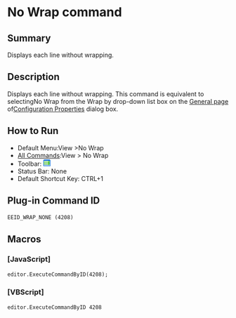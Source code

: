 # No Wrap command

## Summary

Displays each line without wrapping.

## Description

Displays each line without wrapping. This command is equivalent to
selectingNo Wrap from the
Wrap by drop-down list box
on the [General page](../../dlg/properties/general/index)
of[Configuration Properties](../../dlg/properties/index) dialog box.

## How to Run

- Default Menu:View \>No Wrap
- [All Commands](../tools/all_commands):View >
No Wrap
- Toolbar: ![](../../images/wrapnone.gif)
- Status Bar: None
- Default Shortcut Key: CTRL+1

## Plug-in Command ID

```
EEID_WRAP_NONE (4208)
```

## Macros

### \[JavaScript\]

```
editor.ExecuteCommandByID(4208);
```

### \[VBScript\]

```
editor.ExecuteCommandByID 4208
```
